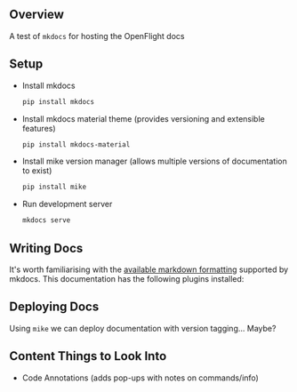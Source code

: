 ## Overview

A test of `mkdocs` for hosting the OpenFlight docs

## Setup

- Install mkdocs 
  ```bash
  pip install mkdocs
  ```
- Install mkdocs material theme (provides versioning and extensible features) 
  ```bash
  pip install mkdocs-material
  ```
- Install mike version manager (allows multiple versions of documentation to exist) 
  ```bash
  pip install mike
  ```
- Run development server
  ```bash
  mkdocs serve
  ```

## Writing Docs

It's worth familiarising with the [available markdown formatting](https://www.mkdocs.org/user-guide/writing-your-docs/#writing-with-markdown) supported by mkdocs. This documentation has the following plugins installed:


## Deploying Docs

Using `mike` we can deploy documentation with version tagging... Maybe?

## Content Things to Look Into

- Code Annotations (adds pop-ups with notes on commands/info) 
